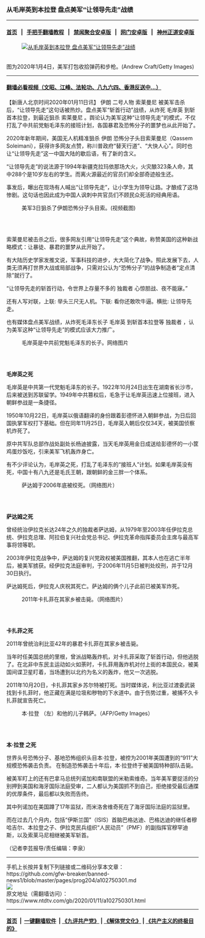 ### 从毛岸英到本拉登 盘点美军“让领导先走”战绩
------------------------

#### [首页](https://github.com/gfw-breaker/banned-news1/blob/master/README.md) &nbsp;&nbsp;|&nbsp;&nbsp; [手把手翻墙教程](https://github.com/gfw-breaker/guides/wiki) &nbsp;&nbsp;|&nbsp;&nbsp; [禁闻聚合安卓版](https://github.com/gfw-breaker/bn-android) &nbsp;&nbsp;|&nbsp;&nbsp; [网门安卓版](https://github.com/oGate2/oGate) &nbsp;&nbsp;|&nbsp;&nbsp; [神州正道安卓版](https://github.com/SzzdOgate/update) 



<div><div class="featured_image">
 <a href="https://i.ntdtv.com/assets/uploads/2020/01/GettyImages-1191712170.jpg" target="_blank">
  <figure>
   <img alt="从毛岸英到本拉登 盘点美军“让领导先走”战绩" src="https://i.ntdtv.com/assets/uploads/2020/01/GettyImages-1191712170-800x450.jpg"/>
  </figure><br/>
 </a>
 <span class="caption">
  图为2020年1月4日，美军打包收拾弹药和步枪。(Andrew Craft/Getty Images)
 </span>
</div>
</div><hr/>

#### [翻墙必看视频（文昭、江峰、法轮功、八九六四、香港反送中...）](https://github.com/gfw-breaker/banned-news1/blob/master/pages/link3.md)

<div><div class="post_content" itemprop="articleBody">
 <p>
  【新唐人北京时间2020年01月11日讯】
  <ok href="https://www.ntdtv.com/gb/伊朗.htm">
   伊朗
  </ok>
  二号人物
  <ok href="https://www.ntdtv.com/gb/索莱曼尼.htm">
   索莱曼尼
  </ok>
  被美军击杀后，“让领导先走”这句话被热炒。盘点美军“斩首行动”战绩，从炸死
  <ok href="https://www.ntdtv.com/gb/毛岸英.htm">
   毛岸英
  </ok>
  到斩首本拉登，到最近狙杀
  <ok href="https://www.ntdtv.com/gb/索莱曼尼.htm">
   索莱曼尼
  </ok>
  。舆论认为美军这种“让领导先走”的模式，不仅打乱了中共前党魁毛泽东的接班计划，各国暴君及恐怖分子的噩梦也从此开始了。
 </p>
 <p>
  2020年新年期间，美国无人机精准狙杀
  <ok href="https://www.ntdtv.com/gb/伊朗.htm">
   伊朗
  </ok>
  恐怖分子头目索莱曼尼（Qassem Soleimani），获得许多网友点赞，称川普政府“替天行道”、“大快人心”。同时也让“让领导先走”这一中国大陆的歇后语，有了新的含义。
 </p>
 <p>
  “让领导先走”的说法源于1994年新疆克拉玛依那场大火，火灾酿323条人命，其中288个是10岁左右的学生。而离火源最近的官员们却全部奇迹般生还。
 </p>
 <p>
  事发后，曝出在现场有人喊出“让领导先走”，让小学生为领导让路。才酿成了这场惨剧。这句话也因此成为中国人讽刺中共官员们不顾民众死活的经典用语。
 </p>
 <figure class="wp-caption aligncenter" id="attachment_102746068" style="width: 331px">
  <ok href="https://i.ntdtv.com/assets/uploads/2020/01/1-100.jpg">
   <img alt="" class="wp-image-102746068" src="https://i.ntdtv.com/assets/uploads/2020/01/1-100-600x338.jpg"/>
  </ok>
  <br/><figcaption class="wp-caption-text">
   美军3日狙杀了伊朗恐怖分子头目索。(视频截图)
  </figcaption><br/>
 </figure><br/>
 <p>
  索莱曼尼被击杀之后，很多网友引用“让领导先走”这个典故，称赞美国的这种新战略模式：让暴徒、暴君的噩梦从此开始了。
 </p>
 <p>
  有大陆历史学家发推文说，军事科技的进步，大大简化了战争。照此发展下去，人类无须再打世界大战或局部战争，只需对公认为“恐怖分子”的战争制造者“定点清除”就行了。
 </p>
 <p>
  “让领导先走的斩首行动，令世界上存量不多的
  <ok href="https://www.ntdtv.com/gb/独裁者.htm">
   独裁者
  </ok>
  心惊胆战、夜不能寐。”
 </p>
 <p>
  还有人写对联，上联: 举头三尺无人机。下联: 看你还敢吹牛逼。横批: 让领导先走。
 </p>
 <p>
  也有媒体盘点美军战绩，从炸死毛泽东长子
  <ok href="https://www.ntdtv.com/gb/毛岸英.htm">
   毛岸英
  </ok>
  到斩首本拉登等
  <ok href="https://www.ntdtv.com/gb/独裁者.htm">
   独裁者
  </ok>
  ，认为美军这种“让领导先走”的模式应该大力推广。
 </p>
 <figure class="wp-caption aligncenter" id="attachment_101823293" style="width: 300px">
  <ok href="https://i.ntdtv.com/assets/uploads/2018/06/p8900681a447237501.jpg">
   <img alt="" class="size-medium wp-image-101823293" src="https://i.ntdtv.com/assets/uploads/2018/06/p8900681a447237501-300x200.jpg"/>
  </ok>
  <br/><figcaption class="wp-caption-text">
   毛岸英是中共前党魁毛泽东的长子。网络图片
  </figcaption><br/>
 </figure><br/>
 <p>
  <strong>
   毛岸英之死
  </strong>
 </p>
 <p>
  毛岸英是中共第一代党魁毛泽东的长子。1922年10月24日出生在湖南省长沙市，后来被送到苏联留学。1949年中共篡权后，毛急于让毛岸英迅速上位接班，进入朝鲜参战是一条捷径。
 </p>
 <p>
  1950年10月22日，毛岸英以俄语翻译的身份跟着彭德怀进入朝鲜参战，为日后回国执掌军权打下基础。但在同年11月25日，毛岸英入朝后仅仅34天，被美国侦察机炸死了。
 </p>
 <p>
  原中共军队总部作战处副处长杨迪披露，当天毛岸英用金日成送给彭德怀的一小筐鸡蛋炒饭吃，引来美军飞机轰炸身亡。
 </p>
 <p>
  有不少评论认为，毛岸英之死，打乱了毛泽东的“接班人”计划。如果毛岸英没有死，中国十有八九还是毛氏王朝，跟朝鲜的金三胖一个体系。
 </p>
 <figure class="wp-caption aligncenter" id="attachment_100547224" style="width: 300px">
  <ok href="https://i.ntdtv.com/assets/uploads/2015/03/p6105461a364303712.jpg">
   <img alt="" class="size-medium wp-image-100547224" src="https://i.ntdtv.com/assets/uploads/2015/03/p6105461a364303712-300x202.jpg"/>
  </ok>
  <br/><figcaption class="wp-caption-text">
   萨达姆于2006年底被绞死。（网络图片）
  </figcaption><br/>
 </figure><br/>
 <p>
  <strong>
   萨达姆之死
  </strong>
 </p>
 <p>
  曾经统治伊拉克长达24年之久的独裁者萨达姆，从1979年至2003年任伊拉克总统、伊拉克总理、阿拉伯复兴社会党总书记、伊拉克革命指挥委员会主席与最高军事将领等职。
 </p>
 <p>
  2003年伊拉克战争中，萨达姆的复兴党政权被美国推翻，其本人也在逃亡半年后，被美军掳获。经伊拉克法庭审判，于2006年11月5日被判处绞刑，并于12月30日执行。
 </p>
 <p>
  萨达姆死后，伊拉克人庆祝其死亡。萨达姆的俩个儿子此前已被美军炸死。
 </p>
 <figure class="wp-caption aligncenter" id="attachment_100855649" style="width: 300px">
  <ok href="https://i.ntdtv.com/assets/uploads/2014/02/p4370711a742773751.jpg">
   <img alt="" class="size-medium wp-image-100855649" src="https://i.ntdtv.com/assets/uploads/2014/02/p4370711a742773751-300x300.jpg"/>
  </ok>
  <br/><figcaption class="wp-caption-text">
   2011年卡扎菲在其家乡被击毙。（网络图片）
  </figcaption><br/>
 </figure><br/>
 <p>
  <strong>
   卡扎菲之死
  </strong>
 </p>
 <p>
  2011年曾统治利比亚42年的暴君卡扎菲在其家乡被击毙。
 </p>
 <p>
  当年时任美国总统的里根，曾派战略轰炸机，对卡扎菲采取了斩首行动，但他逃脱了。在北非中东民主运动如火如荼时，卡扎菲用轰炸机对付上街的本国民众，被美国间谍卫星盯着，当场遭到以北约为名义的轰炸，他又一次逃脱。
 </p>
 <p>
  2011年10月20日，卡扎菲其家乡苏尔特被打死。当时媒体说，利比亚过渡委武装找到卡扎菲时，他正藏在满是垃圾和秽物的下水道中。由于伤势过重，被捕不久卡扎菲就宣告死亡。
 </p>
 <figure class="wp-caption aligncenter" id="attachment_102649569" style="width: 381px">
  <ok href="https://i.ntdtv.com/assets/uploads/2019/08/GettyImages-71349359-1.jpg">
   <img alt="" class="wp-image-102649569" src="https://i.ntdtv.com/assets/uploads/2019/08/GettyImages-71349359-1.jpg"/>
  </ok>
  <br/><figcaption class="wp-caption-text">
   <ok href="https://www.ntdtv.com/gb/本‧拉登.htm">
    本‧拉登
   </ok>
   （左）和他的儿子韩萨。（AFP/Getty Images）
  </figcaption><br/>
 </figure><br/>
 <p>
  <strong>
   <ok href="https://www.ntdtv.com/gb/本‧拉登.htm">
    本‧拉登
   </ok>
   之死
  </strong>
 </p>
 <p>
  世界头号恐怖分子、基地恐怖组织头目本‧拉登，被控为2001年美国遭到的“911”大规模恐怖袭击负责。 在制造恐怖袭击十年后，本‧拉登终于被美国特种部队击毙。
 </p>
 <p>
  被美军盯上的还有巴拿马总统列诺加和南联盟的米勒索维奇。当年美军要捉活的分别押到美国和海牙国际法庭受审，二人都认为美国抓不到自己，拒绝接受最后通牒的优厚条件，最后都以失败而告终。
 </p>
 <p>
  其中列诺加在美国蹲了17年监狱，而米洛舍维奇死在了海牙国际法庭的监狱里。
 </p>
 <p>
  而在过去几个月内，包括“伊斯兰国”（ISIS）首脑巴格达迪、巴格达迪的继任者穆哈吉尔、本拉登之子、伊拉克民兵组织“人民动员”（PMF）的副指挥官穆罕迪斯，以及索莱马尼相继被美军斩首。
 </p>
 <p>
  （记者李芸报导/责任编辑：李泉）
 </p>
 <div class="single_ad">
 </div>
</div>
</div>
<hr/>
手机上长按并复制下列链接或二维码分享本文章：<br/>
https://github.com/gfw-breaker/banned-news1/blob/master/pages/prog204/a102750301.md <br/>
<a href='https://github.com/gfw-breaker/banned-news1/blob/master/pages/prog204/a102750301.md'><img src='https://github.com/gfw-breaker/banned-news1/blob/master/pages/prog204/a102750301.md.png'/></a> <br/>
原文地址（需翻墙访问）：https://www.ntdtv.com/gb/2020/01/11/a102750301.html


------------------------
#### [首页](https://github.com/gfw-breaker/banned-news1/blob/master/README.md) &nbsp;|&nbsp; [一键翻墙软件](https://github.com/gfw-breaker/nogfw/blob/master/README.md) &nbsp;| [《九评共产党》](https://github.com/gfw-breaker/9ping.md/blob/master/README.md#九评之一评共产党是什么) | [《解体党文化》](https://github.com/gfw-breaker/jtdwh.md/blob/master/README.md) | [《共产主义的终极目的》](https://github.com/gfw-breaker/gczydzjmd.md/blob/master/README.md)


<img src='http://gfw-breaker.win/banned-news/pages/prog204/a102750301.md' width='0px' height='0px'/>